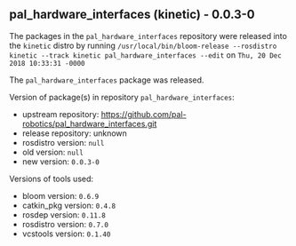 ## pal_hardware_interfaces (kinetic) - 0.0.3-0

The packages in the `pal_hardware_interfaces` repository were released into the `kinetic` distro by running `/usr/local/bin/bloom-release --rosdistro kinetic --track kinetic pal_hardware_interfaces --edit` on `Thu, 20 Dec 2018 10:33:31 -0000`

The `pal_hardware_interfaces` package was released.

Version of package(s) in repository `pal_hardware_interfaces`:

- upstream repository: https://github.com/pal-robotics/pal_hardware_interfaces.git
- release repository: unknown
- rosdistro version: `null`
- old version: `null`
- new version: `0.0.3-0`

Versions of tools used:

- bloom version: `0.6.9`
- catkin_pkg version: `0.4.8`
- rosdep version: `0.11.8`
- rosdistro version: `0.7.0`
- vcstools version: `0.1.40`


